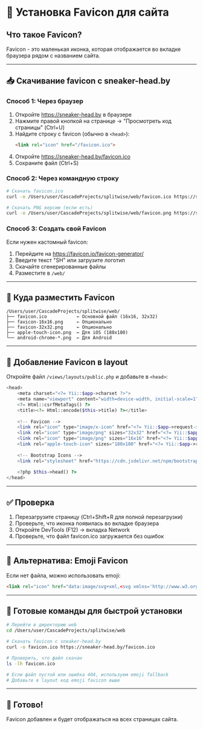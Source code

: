 # 🎨 Установка Favicon для сайта

## Что такое Favicon?

Favicon - это маленькая иконка, которая отображается во вкладке браузера рядом с названием сайта.

---

## 📥 Скачивание favicon с sneaker-head.by

### Способ 1: Через браузер

1. Откройте https://sneaker-head.by в браузере
2. Нажмите правой кнопкой на странице → "Просмотреть код страницы" (Ctrl+U)
3. Найдите строку с favicon (обычно в `<head>`):
   ```html
   <link rel="icon" href="/favicon.ico">
   ```
4. Откройте https://sneaker-head.by/favicon.ico
5. Сохраните файл (Ctrl+S)

### Способ 2: Через командную строку

```bash
# Скачать favicon.ico
curl -o /Users/user/CascadeProjects/splitwise/web/favicon.ico https://sneaker-head.by/favicon.ico

# Скачать PNG версию (если есть)
curl -o /Users/user/CascadeProjects/splitwise/web/favicon.png https://sneaker-head.by/favicon.png
```

### Способ 3: Создать свой Favicon

Если нужен кастомный favicon:

1. Перейдите на https://favicon.io/favicon-generator/
2. Введите текст "SH" или загрузите логотип
3. Скачайте сгенерированные файлы
4. Разместите в `/web/`

---

## 📁 Куда разместить Favicon

```
/Users/user/CascadeProjects/splitwise/web/
├── favicon.ico           ← Основной файл (16x16, 32x32)
├── favicon-16x16.png     ← Опционально
├── favicon-32x32.png     ← Опционально
├── apple-touch-icon.png  ← Для iOS (180x180)
└── android-chrome-*.png  ← Для Android
```

---

## 🔧 Добавление Favicon в layout

Откройте файл `/views/layouts/public.php` и добавьте в `<head>`:

```php
<head>
    <meta charset="<?= Yii::$app->charset ?>">
    <meta name="viewport" content="width=device-width, initial-scale=1">
    <?= Html::csrfMetaTags() ?>
    <title><?= Html::encode($this->title) ?></title>
    
    <!-- Favicon -->
    <link rel="icon" type="image/x-icon" href="<?= Yii::$app->request->baseUrl ?>/favicon.ico">
    <link rel="icon" type="image/png" sizes="32x32" href="<?= Yii::$app->request->baseUrl ?>/favicon-32x32.png">
    <link rel="icon" type="image/png" sizes="16x16" href="<?= Yii::$app->request->baseUrl ?>/favicon-16x16.png">
    <link rel="apple-touch-icon" sizes="180x180" href="<?= Yii::$app->request->baseUrl ?>/apple-touch-icon.png">
    
    <!-- Bootstrap Icons -->
    <link rel="stylesheet" href="https://cdn.jsdelivr.net/npm/bootstrap-icons@1.11.1/font/bootstrap-icons.css">
    
    <?php $this->head() ?>
</head>
```

---

## ✅ Проверка

1. Перезагрузите страницу (Ctrl+Shift+R для полной перезагрузки)
2. Проверьте, что иконка появилась во вкладке браузера
3. Откройте DevTools (F12) → вкладка Network
4. Проверьте, что файл favicon.ico загружается без ошибок

---

## 🎨 Альтернатива: Emoji Favicon

Если нет файла, можно использовать emoji:

```html
<link rel="icon" href="data:image/svg+xml,<svg xmlns='http://www.w3.org/2000/svg' viewBox='0 0 100 100'><text y='.9em' font-size='90'>👟</text></svg>">
```

---

## 📌 Готовые команды для быстрой установки

```bash
# Перейти в директорию web
cd /Users/user/CascadeProjects/splitwise/web

# Скачать favicon с sneaker-head.by
curl -o favicon.ico https://sneaker-head.by/favicon.ico

# Проверить, что файл скачан
ls -lh favicon.ico

# Если файл пустой или ошибка 404, используем emoji fallback
# Добавьте в layout код emoji favicon выше
```

---

## 🚀 Готово!

Favicon добавлен и будет отображаться на всех страницах сайта.
